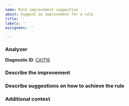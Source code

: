 ```yaml
---
name: Rule improvement suggestion
about: Suggest an improvement for a rule
title: ''
labels: ''
assignees: ''

---
```


### Analyzer

**Diagnostic ID**: [CA1716](https://docs.microsoft.com/visualstudio/code-quality/ca1716)

### Describe the improvement

<!-- A clear and concise description of the improvement. -->

### Describe suggestions on how to achieve the rule

<!-- A clear description to how to achieve the rule. -->

### Additional context

<!-- Add any other context or screenshots about the rule request here. -->
